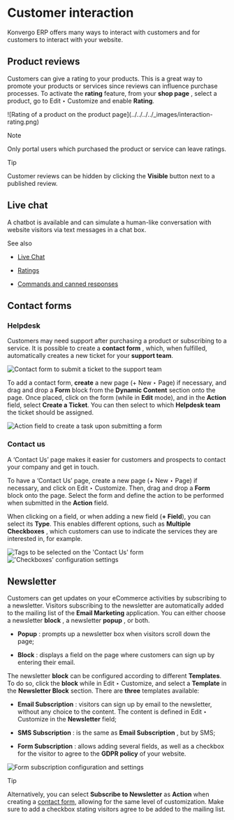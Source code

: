 # Customer interaction

Konvergo ERP offers many ways to interact with customers and for customers to interact
with your website.

## Product reviews

Customers can give a rating to your products. This is a great way to promote
your products or services since reviews can influence purchase processes. To
activate the **rating** feature, from your **shop page** , select a product,
go to Edit ‣ Customize and enable **Rating**.

![Rating of a product on the product page](../../../../_images/interaction-
rating.png) <div class="alert alert-primary">
<p class="alert-title">
Note</p><p>Only portal users which purchased the product or service can leave ratings.</p>
</div> <div class="alert alert-info">
<p class="alert-title">
Tip</p><p>Customer reviews can be hidden by clicking the <b>Visible</b> button next to a published
review.</p>
</div>

## Live chat

A chatbot is available and can simulate a human-like conversation with website
visitors via text messages in a chat box.

<div class="alert alert-secondary">
<p class="alert-title">
See also</p><ul>
<li><p><a href="../../livechat">Live Chat</a></p></li>
<li><p><a href="../../livechat/ratings">Ratings</a></p></li>
<li><p><a href="../../livechat/responses">Commands and canned responses</a></p></li>
</ul>
</div>

## Contact forms

### Helpdesk

Customers may need support after purchasing a product or subscribing to a
service. It is possible to create a **contact form** , which, when fulfilled,
automatically creates a new ticket for your **support team**.

![Contact form to submit a ticket to the support
team](../../../../_images/interaction-form.png)

To add a contact form, **create** a new page (\+ New ‣ Page) if necessary, and
drag and drop a **Form** block from the **Dynamic Content** section onto the
page. Once placed, click on the form (while in **Edit** mode), and in the
**Action** field, select **Create a Ticket**. You can then select to which
**Helpdesk team** the ticket should be assigned.

![Action field to create a task upon submitting a
form](../../../../_images/interaction-ticket.png)

### Contact us

A ‘Contact Us’ page makes it easier for customers and prospects to contact
your company and get in touch.

To have a ‘Contact Us’ page, create a new page (\+ New ‣ Page) if necessary,
and click on Edit ‣ Customize. Then, drag and drop a **Form** block onto the
page. Select the form and define the action to be performed when submitted in
the **Action** field.

When clicking on a field, or when adding a new field (**\+ Field**), you can
select its **Type**. This enables different options, such as **Multiple
Checkboxes** , which customers can use to indicate the services they are
interested in, for example.

![Tags to be selected on the 'Contact Us'
form](../../../../_images/interaction-tags.png) !['Checkboxes' configuration
settings](../../../../_images/interaction-checkboxes.png)

## Newsletter

Customers can get updates on your eCommerce activities by subscribing to a
newsletter. Visitors subscribing to the newsletter are automatically added to
the mailing list of the **Email Marketing** application. You can either choose
a newsletter **block** , a newsletter **popup** , or both.

  * **Popup** : prompts up a newsletter box when visitors scroll down the page;

  * **Block** : displays a field on the page where customers can sign up by entering their email.

The newsletter **block** can be configured according to different
**Templates**. To do so, click the **block** while in Edit ‣ Customize, and
select a **Template** in the **Newsletter Block** section. There are **three**
templates available:

  * **Email Subscription** : visitors can sign up by email to the newsletter, without any choice to the content. The content is defined in Edit ‣ Customize in the **Newsletter** field;

  * **SMS Subscription** : is the same as **Email Subscription** , but by SMS;

  * **Form Subscription** : allows adding several fields, as well as a checkbox for the visitor to agree to the **GDPR policy** of your website.

![Form subscription configuration and
settings](../../../../_images/interaction-news.png) <div class="alert alert-info">
<p class="alert-title">
Tip</p><p>Alternatively, you can select <b>Subscribe to Newsletter</b> as <b>Action</b> when
creating a <a href="#contact-form"><span class="std std-ref">contact form</span></a>, allowing for the same level of customization. Make
sure to add a checkbox stating visitors agree to be added to the mailing list.</p>
</div>


